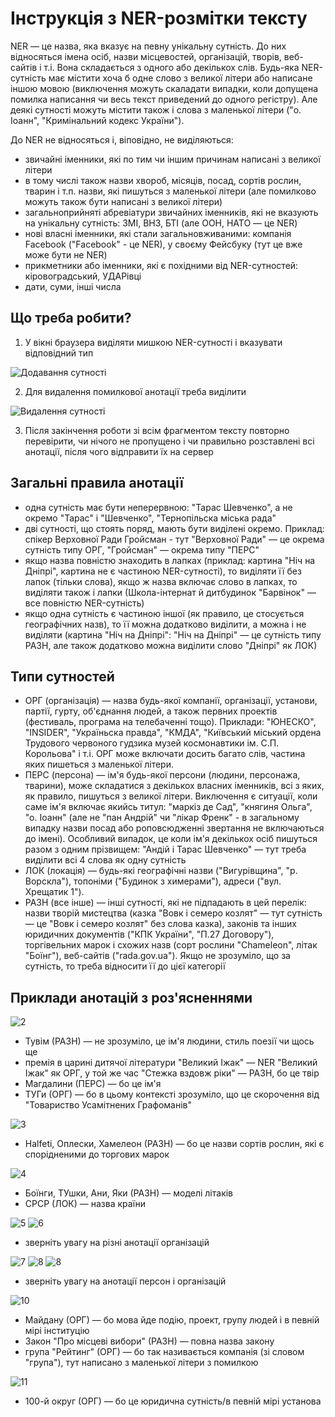 # Інструкція з NER-розмітки тексту

NER — це назва, яка вказує на певну унікальну сутність. До них відносяться імена осіб, назви місцевостей, організацій, творів, веб-сайтів і т.і.
Вона складається з одного або декількох слів. Будь-яка NER-сутність має містити хоча б одне слово з великої літери або написане іншою мовою (виключення можуть скаладати випадки, коли допущена помилка написання чи весь текст приведений до одного регістру). Але деякі сутності можуть містити також і слова з маленької літери ("о. Іоанн", "Кримінальний кодекс України").

До NER не відносяться і, віповідно, не виділяються:

- звичайні іменники, які по тим чи іншим причинам написані з великої літери
- в тому числі також назви хвороб, місяців, посад, сортів рослин, тварин і т.п. назви, які пишуться з маленької літери (але помилково можуть також бути написані з великої літери)
- загальноприйняті абревіатури звичайних іменників, які не вказують на унікальну сутність: ЗМІ, ВНЗ, БТІ (але ООН, НАТО — це NER)
- нові власні іменники, які стали загальновживаними: компанія Facebook ("Facebook" - це NER), у своєму Фейсбуку (тут це вже може бути не NER)
- прикметники або іменники, які є похідними від NER-сутностей: кіровоградський, УДАРівці
- дати, суми, інші числа

## Що треба робити?

1. У вікні браузера виділяти мишкою NER-сутності і вказувати відповідний тип

![Додавання сутності](1.png)

2. Для видалення помилкової анотації треба виділити

![Видалення сутності](12.png)

3. Після закінчення роботи зі всім фрагментом тексту повторно перевірити, чи нічого не пропущено і чи правильно розставлені всі анотації, після чого відправити їх на сервер

## Загальні правила анотації

- одна сутність має бути неперервною: "Тарас Шевченко", а не окремо "Тарас" і "Шевченко", "Тернопільска міська рада"
- дві сутності, що стоять поряд, мають бути виділені окремо. Приклад: спікер Верховної Ради Гройсман - тут "Верховної Ради" — це окрема сутність типу ОРГ, "Гройсман" — окрема типу "ПЕРС" 
- якщо назва повністю знаходить в лапках (приклад: картина "Ніч на Дніпрі", картина не є частиною NER-сутності), то виділяти її без лапок (тільки слова), якщо ж назва включає слово в лапках, то виділяти також і лапки (Школа-інтернат й дитбудинок "Барвінок" — все повністю NER-сутність)
- якщо одна сутність є частиною іншої (як правило, це стосується географічних назв), то її можна додатково виділити, а можна і не виділяти (картина "Ніч на Дніпрі": "Ніч на Дніпрі" — це сутність типу РАЗН, але також додатково можна виділити слово "Дніпрі" як ЛОК)

## Типи сутностей

- ОРГ (організація) — назва будь-якої компанії, організації, установи, партії, гурту, об'єднання людей, а також первних проектів (фестиваль, програма на телебаченні тощо). Приклади: "ЮНЕСКО", "INSIDER", "Україньска правда", "КМДА", "Київський міський ордена Трудового червоного гудзика музей космонавтики ім. С.П. Корольова" і т.і. ОРГ може включати досить багато слів, частина яких пишеться з маленької літери.
- ПЕРС (персона) — ім'я будь-якої персони (людини, персонажа, тварини), може складатися з декількох власних іменників, всі з яких, як правило, пишуться з великої літери. Виключення є ситуації, коли саме ім'я включає якийсь титул: "маркіз де Сад", "княгиня Ольга", "о. Іоанн" (але не "пан Андрій" чи "лікар Френк" - в загальному випадку назви посад або роповсюдженні звертання не включаються до імені). Особливий випадок, це коли ім'я декількох осіб пишуться разом з одним прізвищем: "Андій і Тарас Шевченко" — тут треба виділити всі 4 слова як одну сутність
- ЛОК (локація) — будь-які географічні назви ("Вигурівщина", "р. Ворскла"), топоніми ("Будинок з химерами"), адреси ("вул. Хрещатик 1").
- РАЗН (все інше) — інші сутності, які не підпадають в цей перелік: назви творій мистецтва (казка "Вовк і семеро козлят" — тут сутність — це "Вовк і семеро козлят" без слова казка), законів та інших юридичних документів ("КПК України", "П.27 Договору"), торгівельних марок і схожих назв (сорт рослини "Chameleon", літак "Боїнг"), веб-сайтів ("rada.gov.ua"). Якщо не зрозуміло, що за сутність, то треба відносити її до цієї категорії

## Приклади анотацій з роз'ясненнями

![2](2.png)

- Тувім (РАЗН) — не зрозуміло, це ім'я людини, стиль поезії чи щось ще
- премія в царині дитячої літератури "Великий Іжак" — NER "Великий Іжак" як ОРГ, у той же час "Стежка вздовж ріки" — РАЗН, бо це твір
- Магдалини (ПЕРС) — бо це ім'я
- ТУГи (ОРГ) — бо в цьому контексті зрозуміло, що це скорочення від "Товариство Усамітнених Графоманів"

![3](3.png)

- Halfeti, Оплески, Хамелеон (РАЗН) — бо це назви сортів рослин, які є спорідненими до торгових марок 

![4](4.png)

- Боїнги, ТУшки, Ани, Яки (РАЗН) — моделі літаків
- СРСР (ЛОК) — назва країни

![5](5.png)
![6](6.png)

- зверніть увагу на різні анотації організацій

![7](7.png)
![8](8.png)
![8](9.png)

- зверніть увагу на анотації персон і організацій

![10](10.png)

- Майдану (ОРГ) — бо мова йде подію, проект, групу людей і в певній мірі інституцію
- Закон "Про місцеві вибори" (РАЗН) — повна назва закону 
- група "Рейтинг" (ОРГ) — бо так називається компанія (зі словом "група"), тут написано з маленької літери з помилкою

![11](11.png)

- 100-й округ (ОРГ) — бо це юридична сутність/в певній мірі установа
